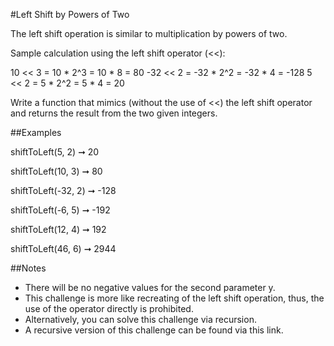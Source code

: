 #Left Shift by Powers of Two

The left shift operation is similar to multiplication by 
powers of two.

Sample calculation using the left shift operator (<<):

10 << 3 = 10 * 2^3 = 10 * 8 = 80
-32 << 2 = -32 * 2^2 = -32 * 4 = -128
5 << 2 = 5 * 2^2 = 5 * 4 = 20

Write a function that mimics (without the use of <<) the left shift operator and returns the result from the two given integers.

##Examples

shiftToLeft(5, 2) ➞ 20

shiftToLeft(10, 3) ➞ 80

shiftToLeft(-32, 2) ➞ -128

shiftToLeft(-6, 5) ➞ -192

shiftToLeft(12, 4) ➞ 192

shiftToLeft(46, 6) ➞ 2944

##Notes

- There will be no negative values for the second parameter y.
- This challenge is more like recreating of the left shift operation, thus, the use of the operator directly is prohibited.
- Alternatively, you can solve this challenge via recursion.
- A recursive version of this challenge can be found via this link.